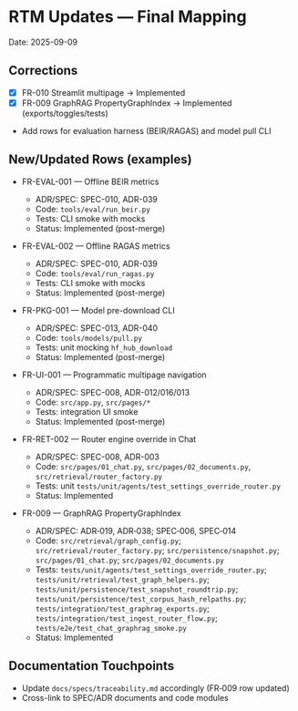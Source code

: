 # RTM Updates — Final Mapping

Date: 2025-09-09

## Corrections

- [x] FR-010 Streamlit multipage → Implemented
- [x] FR-009 GraphRAG PropertyGraphIndex → Implemented (exports/toggles/tests)
- Add rows for evaluation harness (BEIR/RAGAS) and model pull CLI

## New/Updated Rows (examples)

- FR-EVAL-001 — Offline BEIR metrics
  - ADR/SPEC: SPEC-010, ADR-039
  - Code: `tools/eval/run_beir.py`
  - Tests: CLI smoke with mocks
  - Status: Implemented (post-merge)

- FR-EVAL-002 — Offline RAGAS metrics
  - ADR/SPEC: SPEC-010, ADR-039
  - Code: `tools/eval/run_ragas.py`
  - Tests: CLI smoke with mocks
  - Status: Implemented (post-merge)

- FR-PKG-001 — Model pre-download CLI
  - ADR/SPEC: SPEC-013, ADR-040
  - Code: `tools/models/pull.py`
  - Tests: unit mocking `hf_hub_download`
  - Status: Implemented (post-merge)

- FR-UI-001 — Programmatic multipage navigation
  - ADR/SPEC: SPEC-008, ADR-012/016/013
  - Code: `src/app.py`, `src/pages/*`
  - Tests: integration UI smoke
  - Status: Implemented (post-merge)

- FR-RET-002 — Router engine override in Chat
  - ADR/SPEC: SPEC-008, ADR-003
  - Code: `src/pages/01_chat.py`, `src/pages/02_documents.py`, `src/retrieval/router_factory.py`
  - Tests: unit `tests/unit/agents/test_settings_override_router.py`
  - Status: Implemented

- FR-009 — GraphRAG PropertyGraphIndex
  - ADR/SPEC: ADR‑019, ADR‑038; SPEC‑006, SPEC‑014
  - Code: `src/retrieval/graph_config.py`; `src/retrieval/router_factory.py`; `src/persistence/snapshot.py`; `src/pages/01_chat.py`; `src/pages/02_documents.py`
  - Tests: `tests/unit/agents/test_settings_override_router.py`; `tests/unit/retrieval/test_graph_helpers.py`; `tests/unit/persistence/test_snapshot_roundtrip.py`; `tests/unit/persistence/test_corpus_hash_relpaths.py`; `tests/integration/test_graphrag_exports.py`; `tests/integration/test_ingest_router_flow.py`; `tests/e2e/test_chat_graphrag_smoke.py`
  - Status: Implemented

## Documentation Touchpoints

- Update `docs/specs/traceability.md` accordingly (FR‑009 row updated)
- Cross-link to SPEC/ADR documents and code modules
